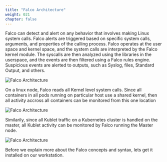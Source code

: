 ```yaml
---
title: "Falco Architecture"
weight: 021
chapter: false
---
```


<!-- https://falco.org/docs/getting-started/
https://docs.google.com/presentation/d/12f8rUg3mtZBu2h3cq71CSrvImE7fyChHGMsOHvRZzcY/edit#slide=id.g4d0cd7c627_0_489

https://docs.google.com/presentation/d/12f8rUg3mtZBu2h3cq71CSrvImE7fyChHGMsOHvRZzcY/edit#slide=id.g4d0cd7c627_0_509 -->


Falco can detect and alert on any behavior that involves making Linux system calls. Falco alerts are triggered based on specific system calls, arguments, and properties of the calling process. Falco operates at the user space and kernel space, and the system calls are interpreted by the Falco kernel module. The syscalls are then analyzed using the libraries in the userspace, and the events are then filtered using a Falco rules engine. Suspicious events are alerted to outputs, such as Syslog, files, Standard Output, and others.

![Falco Architecture](../images/falco_architecture.png)

<!-- Source - https://docs.google.com/presentation/d/1WX2PdjC9wqYyrFNmHmInahH6KtfOE2_ooOp6hq68-04/edit#slide=id.g74a76850e6_0_194 -->

On a linux node, Falco reads all Kernel level system calls. Since all containers in all pods running on particular host use a shared kernel, then all activity accross all containers can be monitored from this one location

![Falco Architecture](../images/falco_architecture2.png)

Similarily, since all Kublet traffic on a Kubernetes cluster is handled on the master, all Kublet activity can be monitored by Falco running the Master node.

![Falco Architecture](../images/falco_architecture1.png)

Before we explain more about the Falco concepts and syntax, lets get it installed on our workstation.

<!-- ## What are the Components of Falco?

**DEVEL NOTE - IS THIS TMI????**

Falco is composed of three main components:

 - Userspace program - is the CLI tool `falco` that you can use to interact with Falco. The userspace program handles signals, parses information from a Falco driver, and sends alerts.

 - Configuration - defines how Falco is run, what rules to assert, and how to perform alerts. For more information, see [Configuration](configuration).

 - Driver - is a software that adheres to the Falco driver specification and sends a stream of system call information. You cannot run Falco without installing a driver.
Currently, Falco supports the following drivers:

    - (Default) Kernel module built on `libscap` and `libsinsp` C++ libraries
    - BPF probe built from the same modules
    - Userspace instrumentation

    For more information, see [Falco Drivers](https://falco.org/docs/event-sources/drivers/). -->
